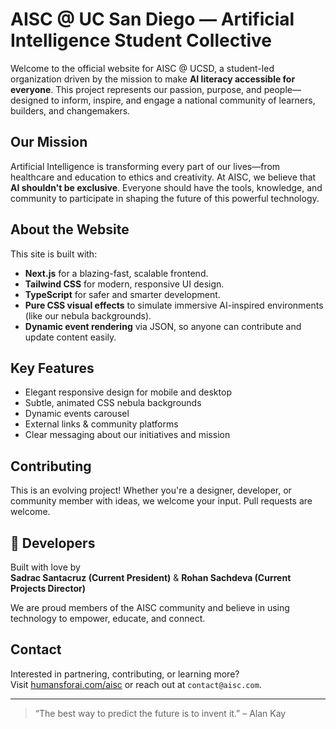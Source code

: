 # AISC @ UC San Diego — Artificial Intelligence Student Collective

Welcome to the official website for AISC @ UCSD, a student-led organization driven by the mission to make **AI literacy accessible for everyone**. This project represents our passion, purpose, and people—designed to inform, inspire, and engage a national community of learners, builders, and changemakers.

## Our Mission

Artificial Intelligence is transforming every part of our lives—from healthcare and education to ethics and creativity. At AISC, we believe that **AI shouldn't be exclusive**. Everyone should have the tools, knowledge, and community to participate in shaping the future of this powerful technology.

## About the Website

This site is built with:

- **Next.js** for a blazing-fast, scalable frontend.
- **Tailwind CSS** for modern, responsive UI design.
- **TypeScript** for safer and smarter development.
- **Pure CSS visual effects** to simulate immersive AI-inspired environments (like our nebula backgrounds).
- **Dynamic event rendering** via JSON, so anyone can contribute and update content easily.

## Key Features

- Elegant responsive design for mobile and desktop
- Subtle, animated CSS nebula backgrounds
- Dynamic events carousel
- External links & community platforms
- Clear messaging about our initiatives and mission

## Contributing

This is an evolving project! Whether you're a designer, developer, or community member with ideas, we welcome your input. Pull requests are welcome.

## 🧠 Developers

Built with love by  
**Sadrac Santacruz (Current President)** & **Rohan Sachdeva (Current Projects Director)**

We are proud members of the AISC community and believe in using technology to empower, educate, and connect.

## Contact

Interested in partnering, contributing, or learning more?  
Visit [humansforai.com/aisc](https://humansforai.com/aisc) or reach out at `contact@aisc.com`.

---

> “The best way to predict the future is to invent it.” – Alan Kay
